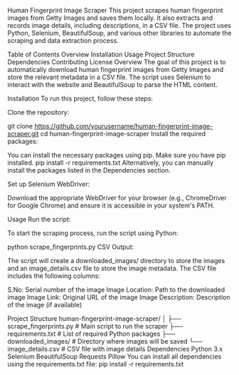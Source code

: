 Human Fingerprint Image Scraper
This project scrapes human fingerprint images from Getty Images and saves them locally. It also extracts and records image details, including descriptions, in a CSV file. The project uses Python, Selenium, BeautifulSoup, and various other libraries to automate the scraping and data extraction process.

Table of Contents
Overview
Installation
Usage
Project Structure
Dependencies
Contributing
License
Overview
The goal of this project is to automatically download human fingerprint images from Getty Images and store the relevant metadata in a CSV file. The script uses Selenium to interact with the website and BeautifulSoup to parse the HTML content.

Installation
To run this project, follow these steps:

Clone the repository:

git clone https://github.com/yourusername/human-fingerprint-image-scraper.git
cd human-fingerprint-image-scraper
Install the required packages:

You can install the necessary packages using pip. Make sure you have pip installed.
pip install -r requirements.txt
Alternatively, you can manually install the packages listed in the Dependencies section.

Set up Selenium WebDriver:

Download the appropriate WebDriver for your browser (e.g., ChromeDriver for Google Chrome) and ensure it is accessible in your system's PATH.

Usage
Run the script:

To start the scraping process, run the script using Python:

python scrape_fingerprints.py
CSV Output:

The script will create a downloaded_images/ directory to store the images and an image_details.csv file to store the image metadata. The CSV file includes the following columns:

S.No: Serial number of the image
Image Location: Path to the downloaded image
Image Link: Original URL of the image
Image Description: Description of the image (if available)

Project Structure
human-fingerprint-image-scraper/
│
├── scrape_fingerprints.py    # Main script to run the scraper
├── requirements.txt          # List of required Python packages
├── downloaded_images/        # Directory where images will be saved
└── image_details.csv         # CSV file with image details
Dependencies
Python 3.x
Selenium
BeautifulSoup
Requests
Pillow
You can install all dependencies using the requirements.txt file:
pip install -r requirements.txt
